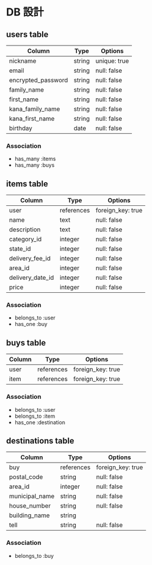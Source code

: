 # DB 設計

## users table

| Column             | Type   | Options      |
|--------------------|--------|--------------|
| nickname           | string | unique: true |
| email              | string | null: false  |
| encrypted_password | string | null: false  |
| family_name        | string | null: false  |
| first_name         | string | null: false  |
| kana_family_name   | string | null: false  |
| kana_first_name    | string | null: false  |
| birthday           | date   | null: false  |

### Association

* has_many :items
* has_many :buys

## items table

| Column           | Type       | Options           |
|------------------|------------|-------------------|
| user             | references | foreign_key: true |
| name             | text       | null: false       |
| description      | text       | null: false       |
| category_id      | integer    | null: false       |
| state_id         | integer    | null: false       |
| delivery_fee_id  | integer    | null: false       |
| area_id          | integer    | null: false       |
| delivery_date_id | integer    | null: false       |
| price            | integer    | null: false       |

### Association

* belongs_to :user
* has_one :buy

## buys table

| Column  | Type       | Options           |
|---------|------------|-------------------|
| user    | references | foreign_key: true |
| item    | references | foreign_key: true |

### Association

* belongs_to :user
* belongs_to :item
* has_one :destination

## destinations table

| Column           | Type       | Options           |
|------------------|------------|-------------------|
| buy              | references | foreign_key: true |
| postal_code      | string     | null: false       |
| area_id          | integer    | null: false       |
| municipal_name   | string     | null: false       |
| house_number     | string     | null: false       |
| building_name    | string     |                   |
| tell             | string     | null: false       |

### Association

* belongs_to :buy
